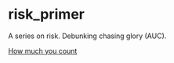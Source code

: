 # risk_primer

A series on risk.  Debunking chasing glory (AUC).

[How much you count](Framing/counting.md)
